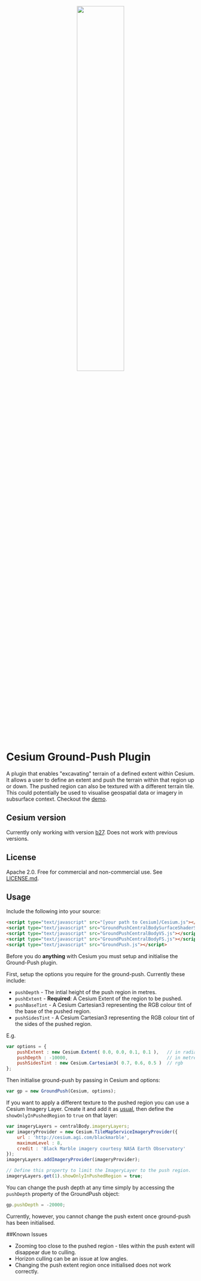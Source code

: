 <p align="center">
<a href="http://cesium.agi.com/">
<img src="https://github.com/AnalyticalGraphicsInc/cesium/wiki/logos/Cesium_Logo_Color.jpg" width="50%" />
</a>
</p>

# Cesium Ground-Push Plugin
A plugin that enables "excavating" terrain of a defined extent within Cesium. It allows a user to define an extent and push the terrain within that region up or down. The pushed region can also be textured with a different terrain tile. This could potentially be used to visualise geospatial data or imagery in subsurface context. Checkout the [demo](http://nicta.github.io/cesium-groundpush-plugin/example/).

## Cesium version
Currently only working with version [b27](http://cesiumjs.org/downloads.html). Does not work with previous versions.

## License
Apache 2.0. Free for commercial and non-commercial use. See [LICENSE.md](LICENSE.md).

## Usage

Include the following into your source:

```HTML
<script type="text/javascript" src="[your path to Cesium]/Cesium.js"></script>
<script type="text/javascript" src="GroundPushCentralBodySurfaceShaderSet.js"></script>
<script type="text/javascript" src="GroundPushCentralBodyVS.js"></script>
<script type="text/javascript" src="GroundPushCentralBodyFS.js"></script>
<script type="text/javascript" src="GroundPush.js"></script>
```

Before you do __anything__ with Cesium you must setup and initialise the Ground-Push plugin.

First, setup the options you require for the ground-push. Currently these include:

* `pushDepth` - The intial height of the push region in metres.
* `pushExtent` - __Required__: A Cesium Extent of the region to be pushed.
* `pushBaseTint` - A Cesium Cartesian3 representing the RGB colour tint of the base of the pushed region. 
* `pushSidesTint` - A Cesium Cartesian3 representing the RGB colour tint of the sides of the pushed region.

E.g.

```JavaScript
var options = {
	pushExtent : new Cesium.Extent( 0.0, 0.0, 0.1, 0.1 ),	// in radians
	pushDepth : -10000,										// in metres
	pushSidesTint : new Cesium.Cartesian3( 0.7, 0.6, 0.5 )	// rgb
};
```

Then initialise ground-push by passing in Cesium and options:

```JavaScript
var gp = new GroundPush(Cesium, options);
```

If you want to apply a different texture to the pushed region you can use a Cesium Imagery Layer. Create it and add it as [usual](http://cesiumjs.org/Cesium/Apps/Sandcastle/index.html?src=Imagery%20Layers.html&label=All), then define the `showOnlyInPushedRegion` to `true` on that layer:

```JavaScript
var imageryLayers = centralBody.imageryLayers;
var imageryProvider = new Cesium.TileMapServiceImageryProvider({
	url : 'http://cesium.agi.com/blackmarble',
	maximumLevel : 8,
	credit : 'Black Marble imagery courtesy NASA Earth Observatory'
});
imageryLayers.addImageryProvider(imageryProvider);

// Define this property to limit the ImageryLayer to the push region.
imageryLayers.get(1).showOnlyInPushedRegion = true;
```

You can change the push depth at any time simply by accessing the `pushDepth` property of the GroundPush object:

```JavaScript
gp.pushDepth = -20000;
```

Currently, however, you cannot change the push extent once ground-push has been initialised.

##Known Issues

 * Zooming too close to the pushed region - tiles within the push extent will disappear due to culling.
 * Horizon culling can be an issue at low angles.
 * Changing the push extent region once initialised does not work correctly.

